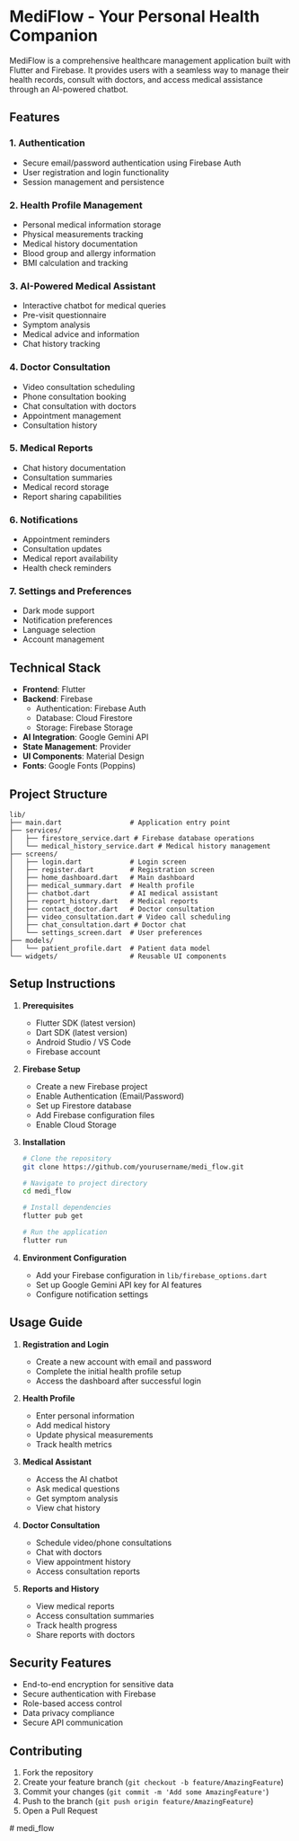 # MediFlow - Your Personal Health Companion

MediFlow is a comprehensive healthcare management application built with Flutter and Firebase. It provides users with a seamless way to manage their health records, consult with doctors, and access medical assistance through an AI-powered chatbot.

## Features

### 1. Authentication
- Secure email/password authentication using Firebase Auth
- User registration and login functionality
- Session management and persistence

### 2. Health Profile Management
- Personal medical information storage
- Physical measurements tracking
- Medical history documentation
- Blood group and allergy information
- BMI calculation and tracking

### 3. AI-Powered Medical Assistant
- Interactive chatbot for medical queries
- Pre-visit questionnaire
- Symptom analysis
- Medical advice and information
- Chat history tracking

### 4. Doctor Consultation
- Video consultation scheduling
- Phone consultation booking
- Chat consultation with doctors
- Appointment management
- Consultation history

### 5. Medical Reports
- Chat history documentation
- Consultation summaries
- Medical record storage
- Report sharing capabilities

### 6. Notifications
- Appointment reminders
- Consultation updates
- Medical report availability
- Health check reminders

### 7. Settings and Preferences
- Dark mode support
- Notification preferences
- Language selection
- Account management

## Technical Stack

- **Frontend**: Flutter
- **Backend**: Firebase
  - Authentication: Firebase Auth
  - Database: Cloud Firestore
  - Storage: Firebase Storage
- **AI Integration**: Google Gemini API
- **State Management**: Provider
- **UI Components**: Material Design
- **Fonts**: Google Fonts (Poppins)

## Project Structure

```
lib/
├── main.dart                 # Application entry point
├── services/
│   ├── firestore_service.dart # Firebase database operations
│   └── medical_history_service.dart # Medical history management
├── screens/
│   ├── login.dart            # Login screen
│   ├── register.dart         # Registration screen
│   ├── home_dashboard.dart   # Main dashboard
│   ├── medical_summary.dart  # Health profile
│   ├── chatbot.dart          # AI medical assistant
│   ├── report_history.dart   # Medical reports
│   ├── contact_doctor.dart   # Doctor consultation
│   ├── video_consultation.dart # Video call scheduling
│   ├── chat_consultation.dart # Doctor chat
│   └── settings_screen.dart  # User preferences
├── models/
│   └── patient_profile.dart  # Patient data model
└── widgets/                  # Reusable UI components
```

## Setup Instructions

1. **Prerequisites**
   - Flutter SDK (latest version)
   - Dart SDK (latest version)
   - Android Studio / VS Code
   - Firebase account

2. **Firebase Setup**
   - Create a new Firebase project
   - Enable Authentication (Email/Password)
   - Set up Firestore database
   - Add Firebase configuration files
   - Enable Cloud Storage

3. **Installation**
   ```bash
   # Clone the repository
   git clone https://github.com/yourusername/medi_flow.git
   
   # Navigate to project directory
   cd medi_flow
   
   # Install dependencies
   flutter pub get
   
   # Run the application
   flutter run
   ```

4. **Environment Configuration**
   - Add your Firebase configuration in `lib/firebase_options.dart`
   - Set up Google Gemini API key for AI features
   - Configure notification settings

## Usage Guide

1. **Registration and Login**
   - Create a new account with email and password
   - Complete the initial health profile setup
   - Access the dashboard after successful login

2. **Health Profile**
   - Enter personal information
   - Add medical history
   - Update physical measurements
   - Track health metrics

3. **Medical Assistant**
   - Access the AI chatbot
   - Ask medical questions
   - Get symptom analysis
   - View chat history

4. **Doctor Consultation**
   - Schedule video/phone consultations
   - Chat with doctors
   - View appointment history
   - Access consultation reports

5. **Reports and History**
   - View medical reports
   - Access consultation summaries
   - Track health progress
   - Share reports with doctors

## Security Features

- End-to-end encryption for sensitive data
- Secure authentication with Firebase
- Role-based access control
- Data privacy compliance
- Secure API communication

## Contributing

1. Fork the repository
2. Create your feature branch (`git checkout -b feature/AmazingFeature`)
3. Commit your changes (`git commit -m 'Add some AmazingFeature'`)
4. Push to the branch (`git push origin feature/AmazingFeature`)
5. Open a Pull Request

#   m e d i _ f l o w  
 